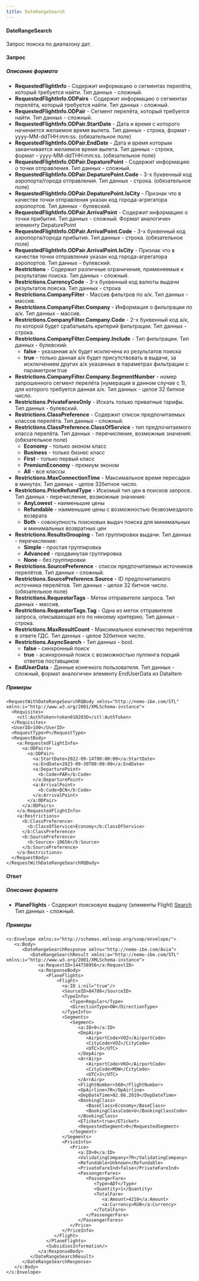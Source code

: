 ```yaml
---
title: DateRangeSearch
---
```


#### DateRangeSearch

Запрос поиска по диапазону дат.

#### Запрос

##### Описание формата

-   **RequestedFlightInfo** - Содержит информацию о сегментах перелёта, который требуется найти. Тип данных - сложный.
-   **RequestedFlightInfo.ODPairs** - Содержит информацию о сегментах перелёта, который требуется найти. Тип данных - сложный.
-   **RequestedFlightInfo.ODPair** - Сегмент перелёта, который требуется найти. Тип данных - сложный.
-   **RequestedFlightInfo.ODPair.StartDate** - Дата и время с которого начинается желаемое время вылета. Тип данных - строка, формат - yyyy-MM-ddTHH:mm:ss. (обязательное поле)
-   **RequestedFlightInfo.ODPair.EndDate** - Дата и время которым заканчивается желаемое время вылета. Тип данных - строка, формат - yyyy-MM-ddTHH:mm:ss. (обязательное поле)
-   **RequestedFlightInfo.ODPair.DepaturePoint** - Содержит информацию о точки отправления. Тип данных - сложный.
-   **RequestedFlightInfo.ODPair.DepaturePoint.Code** - 3-х буквенный код аэропорта/города отправления. Тип данных - строка. (обязательное поле)
-   **RequestedFlightInfo.ODPair.DepaturePoint.IsCity** - Признак что в качестве точки отправления указан код города-агрегатора аэропортов. Тип данных - булевский.
-   **RequestedFlightInfo.ODPair.ArrivalPoint** - Содержит информацию о точки прибытия. Тип данных - сложный. Формат аналогичен элементу DepaturePoint
-   **RequestedFlightInfo.ODPair.ArrivalPoint.Code** - 3-х буквенный код аэропорта/города прибытия. Тип данных - строка. (обязательное поле)
-   **RequestedFlightInfo.ODPair.ArrivalPoint.IsCity** - Признак что в качестве точки отправления указан код города-агрегатора аэропортов. Тип данных - булевский.
-   **Restrictions** - Содержит различные ограничения, применяемые к результатам поиска. Тип данных - сложный.
-   **Restrictions.CurrencyCode** - 3-х буквенный код валюты выдачи результатов поиска. Тип данных - строка
-   **Restrictions.CompanyFilter** - Массив фильтров по а/к. Тип данных - массив.
-   **Restrictions.CompanyFilter.Company** - Информация о фильтрации по а/к. Тип данных - массив.
-   **Restrictions.CompanyFilter.Company.Code** - 2-х буквенный код а/к, по которой будет срабатывать критерий фильтрации. Тип данных - строка.
-   **Restrictions.CompanyFilter.Company.Include** - Тип фильтрации. Тип данных - булевский. 
	-   **false** - указанная а/к будет исключена из результатов поиска
	-   **true** - только данная а/к будет присутствовать в выдаче, за исключением других а/к указанных в параметрах фильтрации с параметром true
-   **Restrictions.CompanyFilter.Company.SegmentNumber** - номер запрошенного сегмент перелёта (нумерация в данном случае с 1), для которого требуется данная а/к. Тип данных - целое 32 битное число.
-   **Restrictions.PrivateFaresOnly** - Искать только приватные тарифы. Тип данных - булевский.
-   **Restrictions.ClassPreference** - Содержит список предпочитаемых классов перелёта. Тип данных - сложный.
-   **Restrictions.ClassPreference.ClassOfService** - тип предпочитаемого класса перелёта. Тип данных - перечисление, возможные значения: (обязательное поле)
	-   **Economy** - только эконом класс
	-   **Business** - только бизнес класс
	-   **First** - только первый класс
	-   **PremiumEconomy** - премиум эконом
	-   **All** - все классы
-   **Restrictions.MaxConnectionTime** - Максимальное время пересадки в минутах. Тип данных - целое 32битное число.
-   **Restrictions.PriceRefundType** - Искомый тип цен в поисков запросе. Тип данных - перечисление, возможные значения:
	-   **AnyLowest** - наименьшие цены 
	-   **Refundable** - наименьшие цены с возможностью безвозмездного возврата
	-   **Both** - совокупность поисковых выдач поиска для минимальных и минимальных возвратных цен
-   **Restrictions.ResultsGrouping** - Тип группировки выдачи. Тип данных - перечисление:
	-   **Simple** - простая группировка
	-   **Advanced** - продвинутая группировка
	-   **None** - без группировки
-   **Restrictions.SourcePreference** - список предпочитаемых источников перелётов. Тип данных - сложный.
-   **Restrictions.SourcePreference.Source** - ID предпочитаемого источника перелётов. Тип данных - целое 32 битное число. (обязательное поле)
-   **Restrictions.RequestorTags** - Метки отправителя запроса. Тип данных - массив.
-   **Restrictions.RequestorTags.Tag** - Одна из меток отправителя запроса, описывающая его по некоему критерию. Тип данных - строка.
-   **Restrictions.MaxResultCount** - Максимальное количество перелётов в ответе ГДС. Тип данных - целое 32битное число.
-   **Restrictions.AsyncSearch** - Тип данных - bool.
	-   **false** - синхронный поиск
	-   **true** - асинхронный поиск с возможностью пуллинга порций ответов поставщиков
-   **EndUserData** - Данные конечного пользователя. Тип данных - сложный, формат аналогичен элементу EndUserData из DataItem

##### Примеры

```
<RequestWithDateRangeSearchRQBody xmlns="http://nemo-ibe.com/STL" xmlns:i="http://www.w3.org/2001/XMLSchema-instance">
  <Requisites>
    <stl:AuthToken>token010203D</stl:AuthToken>
  </Requisites>
  <UserID>100</UserID>
  <RequestType>P</RequestType>
  <RequestBody>
    <a:RequestedFlightInfo>
      <a:ODPairs>
        <a:ODPair>
          <a:StartDate>2022-09-14T00:00:00</a:StartDate>
          <a:EndDate>2023-09-30T00:00:00</a:EndDate>
          <a:DeparturePoint>
            <b:Code>PAR</b:Code>
          </a:DeparturePoint>
          <a:ArrivalPoint>
            <b:Code>BCN</b:Code>
          </a:ArrivalPoint>
        </a:ODPair>
      </a:ODPairs>
    </a:RequestedFlightInfo>
    <a:Restrictions>
      <b:ClassPreference>
        <b:ClassOfService>Economy</b:ClassOfService>
      </b:ClassPreference>
      <b:SourcePreference>
        <b:Source>-10656</b:Source>
      </b:SourcePreference>
    </a:Restrictions>
  </RequestBody>
</RequestWithDateRangeSearchRQBody>
```

#### Ответ

##### Описание формата

-   **PlaneFlights** - Содержит поисковую выдачу (элементы Flight) [Search](/avia/request/search)  Тип данных - сложный.  

##### Примеры

```
<s:Envelope xmlns:s="http://schemas.xmlsoap.org/soap/envelope/">
   <s:Body>
      <DateRangeSearchResponse xmlns="http://nemo-ibe.com/Avia">
         <DateRangeSearchResult xmlns:a="http://nemo-ibe.com/STL" xmlns:i="http://www.w3.org/2001/XMLSchema-instance">
            <a:RequestID>144738956</a:RequestID>
            <a:ResponseBody>
               <PlaneFlights>
                   <Flight>
                     <a:ID i:nil="true"/>
                     <SourceID>84786</SourceID>
                     <TypeInfo>
                        <Type>Regular</Type>
                        <DirectionType>OW</DirectionType>
                     </TypeInfo>
                     <Segments>
                        <Segment>
                           <a:ID>0</a:ID>
                           <DepAirp>
                              <AirportCode>VOZ</AirportCode>
                              <CityCode>VOZ</CityCode>
                              <UTC>3</UTC>
                           </DepAirp>
                           <ArrAirp>
                              <AirportCode>VKO</AirportCode>
                              <CityCode>MOW</CityCode>
                              <UTC>3</UTC>
                           </ArrAirp>
                           <FlightNumber>560</FlightNumber>
                           <OpAirline>7R</OpAirline>
                           <DepDateTime>02.06.2019</DepDateTime>
                           <BookingClass>
                              <BaseClass>Economy</BaseClass>
                              <BookingClassCode>U</BookingClassCode>
                           </BookingClass>
                           <ETicket>true</ETicket>
                           <RequestedSegment>0</RequestedSegment>
                        </Segment>
                     </Segments>
                     <PriceInfo>
                        <Price>
                           <a:ID>0</a:ID>
                           <ValidatingCompany>7R</ValidatingCompany>
                           <Refundable>Unknown</Refundable>
                           <PrivateFareInd>false</PrivateFareInd>
                           <PassengerFares>
                              <PassengerFare>
                                 <Type>ADT</Type>
                                 <Quantity>1</Quantity>
                                 <TotalFare>
                                    <a:Amount>4210</a:Amount>
                                    <a:Currency>RUB</a:Currency>
                                 </TotalFare>
                              </PassengerFare>
                           </PassengerFares>
                        </Price>
                     </PriceInfo>
                  </Flight>                    
               </PlaneFlights>
               <SubsidiesInformation/>
            </a:ResponseBody>
         </DateRangeSearchResult>
      </DateRangeSearchResponse>
   </s:Body>
</s:Envelope>
```
